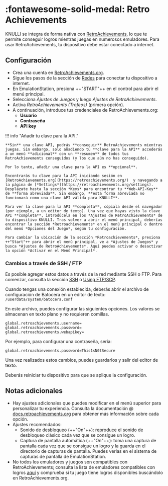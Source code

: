 # :fontawesome-solid-medal: Retro Achievements

KNULLI se integra de forma nativa con [RetroAchievements](https://retroachievements.org/), lo que te permite conseguir logros mientras juegas en numerosos emuladores. Para usar RetroAchievements, tu dispositivo debe estar conectado a internet.

## Configuración

- Crea una cuenta en [RetroAchievements.org](https://retroachievements.org/).
- Sigue los pasos de la sección de [Redes](../../configure/networking) para conectar tu dispositivo a internet.
- En EmulationStation, presiona ++"START"++ en el control para abrir el menú principal.
- Selecciona *Ajustes de Juegos* y luego *Ajustes de RetroAchievements*.
- Activa *RetroAchievements (Trofeos)* (primera opción).
- A continuación, introduce tus credenciales de RetroAchievements.org:
    - **Usuario**
    - **Contraseña**
    - **API key**

!!! info "Añadir tu clave para la API."

    **Sin** una clave API, podrás **conseguir** RetroAchievements mientras juegas. Sin embargo, solo añadiendo tu **clave para la API** accederás a un menú **adicional** con un **resumen** de todos tus RetroAchievements conseguidos (y los que aún no has conseguido).

    Por lo tanto, añadir una clave para la API es **opcional**.

    Encontrarás tu clave para la API iniciando sesión en [RetroAchievements.org](https://retroachievements.org/)  y navegando a la página de [*Settings*](https://retroachievements.org/settings). Desplázate hasta la sección *Keys* para encontrar tu **Web-API-Key** de **forma abreviada**. Sin embargo, **esta forma abreviada no funcionará como una clave API válida para KNULLI**.

    Para ver la clave para la API **completa**, cópiala desde el navegador (por ejemplo, a un editor de texto). Una vez que hayas visto la clave API **completa**, introdúcela en los *Ajustes de RetroAchievements* de tu dispositivo KNULLI. Tras volver a abrir el menú principal, deberías encontrar la sección *Retroachievements* en el menú principal o dentro del menú *Opciones del Juego*, según tu configuración.
    
    Para cambiar la ubicación de la sección *Retroachievements*, presiona ++"Start"++ para abrir el menú principal, ve a *Ajustes de Juegos* y busca *Ajustes de RetroAchievements*. Aquí puedes activar o desactivar la opción *Activar en el Menú Principal*.

### Cambios a través de SSH / FTP

Es posible agregar estos datos a través de la red mediante SSH o FTP. Para comenzar, consulta la sección [SSH](./../configure/ssh) o [Using FTP/SCP](./../add-games/network-transfer).

Cuando tengas una conexión establecida, deberás abrir el archivo de configuración de Batocera en un editor de texto: `/userdata/system/batocera.conf`

En este archivo, puedes configurar las siguientes opciones. Los valores se almacenan en texto plano y no requieren comillas.

```
global.retroachievements.username=
global.retroachievements.password=
global.retroachievements.webapikey=
```

Por ejemplo, para configurar una contraseña, sería:

`global.retroachievements.password=This1sN0tSecure`

Una vez realizados estos cambios, puedes guardarlos y salir del editor de texto.

Deberás reiniciar tu dispositivo para que se aplique la configuración.

## Notas adicionales

- Hay ajustes adicionales que puedes modificar en el menú superior para personalizar tu experiencia. Consulta la documentación @ [docs.retroachievements.org](https://docs.retroachievements.org/) para obtener más información sobre cada opción.
- Ajustes recomendados:
    - Sonido de desbloqueo (++"On"++): reproduce el sonido de desbloqueo clásico cada vez que se consigue un logro.
    - Captura de pantalla automática (++"On"++): toma una captura de pantalla cada vez que se consigue un logro y la guarda en el directorio de capturas de pantalla. Puedes verlas en el sistema de capturas de pantalla de EmulationStation.
- No todos los emuladores y juegos son compatibles con RetroAchievements; consulta la lista de emuladores compatibles con logros [aquí](https://docs.retroachievements.org/Emulator-Support-and-Issues/) y comprueba si tu juego tiene logros disponibles buscándolo en RetroAchievements.org.
